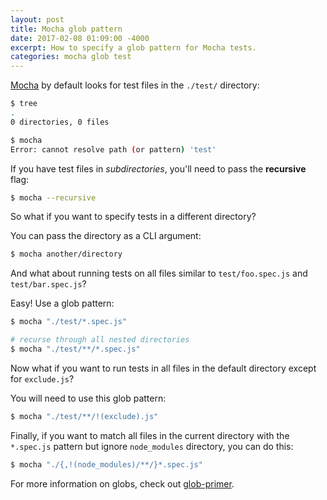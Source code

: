 ```yaml
---
layout: post
title: Mocha glob pattern
date: 2017-02-08 01:09:00 -4000
excerpt: How to specify a glob pattern for Mocha tests.
categories: mocha glob test
---
```


[Mocha](https://mochajs.org) by default looks for test files in the `./test/` directory:

```sh
$ tree
.
0 directories, 0 files

$ mocha
Error: cannot resolve path (or pattern) 'test'
```

If you have test files in _subdirectories_, you'll need to pass the **recursive** flag:

```sh
$ mocha --recursive
```

So what if you want to specify tests in a different directory?

You can pass the directory as a CLI argument:

```sh
$ mocha another/directory
```

And what about running tests on all files similar to `test/foo.spec.js` and `test/bar.spec.js`?

Easy! Use a glob pattern:

```sh
$ mocha "./test/*.spec.js"

# recurse through all nested directories
$ mocha "./test/**/*.spec.js"
```

Now what if you want to run tests in all files in the default directory except for `exclude.js`?

You will need to use this glob pattern:

```sh
$ mocha "./test/**/!(exclude).js"
```

Finally, if you want to match all files in the current directory with the `*.spec.js` pattern but ignore `node_modules` directory, you can do this:

```sh
$ mocha "./{,!(node_modules)/**/}*.spec.js"
```

For more information on globs, check out [glob-primer](https://github.com/isaacs/node-glob#glob-primer).

